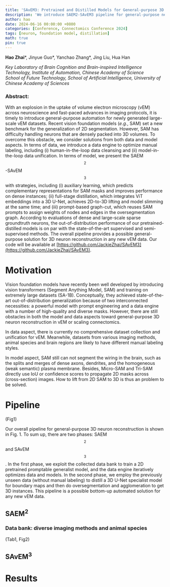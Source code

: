 ```yaml
---
title: 'SAvEM3: Pretrained and Distilled Models for General-purpose 3D Neuron Reconstruction'
description: 'We introduce SAEM2-SAvEM3 pipeline for general-purpose neuron reconstruction, which extends general-purpose auxiliary tasks for SAM and lifts into the 3D U-Net by full-stage distillation.'
author: hao
date: 2024-06-16 00:00:00 +0800
categories: [Conference, Connectomics Conference 2024]
tags: [neuron, foundation model, distillation]
math: true
pin: true
---
```


**Hao Zhai**\*, Jinyue Guo\*, Yanchao Zhang\*, Jing Liu, Hua Han

*Key Laboratory of Brain Cognition and Brain-inspired Intelligence Technology, Institute of Automation, Chinese Academy of Science* <br>
*School of Future Technology, School of Artificial Intelligence, University of Chinese Academy of Sciences*

### Abstract:

With an explosion in the uptake of volume electron microscopy (vEM) across neuroscience and fast-paced advances in imaging protocols, it is timely to introduce general-purpose automation for newly generated large-scale vEM datasets. Recent vision foundation models (*e.g.*, SAM) set a new benchmark for the generalization of 2D segmentation. However, SAM has difficulty handling neurons that are densely packed into 3D volumes. To overcome this obstacle, we consider solutions from both data and model aspects. In terms of data, we introduce a data engine to optimize manual labeling, including (i) human-in-the-loop data cleansing and (ii) model-in-the-loop data unification. In terms of model, we present the SAEM$$^2$$-SAvEM$$^3$$ with strategies, including (i) auxiliary learning, which predicts complementary representations for SAM masks and improves performance on dense instances; (ii) full-stage distillation, which integrates ViT embeddings into a 3D U-Net, achieves 2D-to-3D lifting and model slimming at the same time; and (iii) prompt-based graph-cut, which reuses SAM prompts to assign weights of nodes and edges in the oversegmentation graph. According to evaluations of dense and large-scale sparse groundtruth neurons, the out-of-distribution performance of our pretrained-distilled models is on par with the state-of-the-art supervised and semi-supervised methods. The overall pipeline provides a possible general-purpose solution for 3D neuron reconstruction in any new vEM data. Our code will be available at [https://github.com/JackieZhai/SAvEM3](https://github.com/JackieZhai/SAvEM3).

# Motivation

Vision foundation models have recently been well developed by introducing vision transformers (Segment Anything Model, SAM) and training on extremely large datasets (SA-1B). Conceptually, they achieved state-of-the-art out-of-distribution generalization because of two interconnected necessities: a powerful model with prompt engineering and a data engine with a number of high-quality and diverse masks. However, there are still obstacles in both the model and data aspects toward general-purpose 3D neuron reconstruction in vEM or scaling connectomics.

In data aspect, there is currently no comprehensive dataset collection and unification for vEM. Meanwhile, datasets from various imaging methods, animal species and brain regions are likely to have different manual labeling styles.

In model aspect, SAM still can not segment the wiring in the brain, such as the splits and merges of dense axons, dendrites, and the homogeneous (weak semantic) plasma membrane. Besides, Micro-SAM and Tri-SAM directly use IoU or confidence scores to propagate 2D masks across (cross-section) images. How to lift from 2D SAM to 3D is thus an problem to be solved.

# Pipeline

(Fig1)

Our overall pipeline for general-purpose 3D neuron reconstruction is shown in Fig. 1. To sum up, there are two phases: SAEM$$^2$$ and SAvEM$$^3$$.
In the first phase, we exploit the collected data bank to train a 2D pretrained promptable generalist model, and the data engine iteratively optimizes data and models.
In the second phase, we employ the previously unseen data (without manual labeling) to distill a 3D U-Net specialist model for boundary maps and then do oversegmentation and agglomeration to get 3D instances. This pipeline is a possible bottom-up automated solution for any new vEM data.

## SAEM$^2$

### Data bank: diverse imaging methods and animal species

(Tab1, Fig2)

## SAvEM$^3$

# Results

